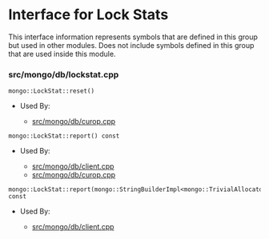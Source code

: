 
# Interface for Lock Stats
This interface information represents symbols that are defined in this group but used in other modules.  Does not include symbols defined in this group that are used inside this module.

### src/mongo/db/lockstat.cpp

<div></div>

    mongo::LockStat::reset()

- Used By:

    - [src/mongo/db/curop.cpp](../../../../query\_and\_operation\_handling/client\_and\_operation\_tracking)

<div></div>

    mongo::LockStat::report() const

- Used By:

    - [src/mongo/db/client.cpp](../../../../query\_and\_operation\_handling/client\_and\_operation\_tracking)
    - [src/mongo/db/curop.cpp](../../../../query\_and\_operation\_handling/client\_and\_operation\_tracking)

<div></div>

    mongo::LockStat::report(mongo::StringBuilderImpl<mongo::TrivialAllocator>&) const

- Used By:

    - [src/mongo/db/client.cpp](../../../../query\_and\_operation\_handling/client\_and\_operation\_tracking)
